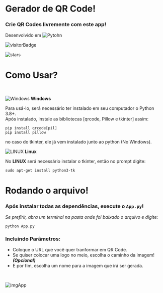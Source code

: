 # Gerador de QR Code!
### Crie QR Codes livremente com este app!

Desenvolvido em  ![Pytohn](https://img.shields.io/badge/Python-14354C?style=flat&logo=python&logoColor=white)

![visitorBadge](https://visitor-badge.laobi.icu/badge?page_id=VitorSamuel.qrcode-generator)

![stars](https://img.shields.io/github/stars/VitorSamuel-pkg/qrcode-generator?style=social)
<br>

# Como Usar?
<br>

![Windows](https://upload.wikimedia.org/wikipedia/commons/thumb/0/0a/Unofficial_Windows_logo_variant_-_2002%E2%80%932012_%28Multicolored%29.svg/35px-Unofficial_Windows_logo_variant_-_2002%E2%80%932012_%28Multicolored%29.svg.png) **Windows**

Para usá-lo, será necessário ter instalado em seu computador o Python 3.8+. 
<br> 
Após instalado, instale as bibliotecas [qrcode, Pillow e tkinter] assim:  

```console
pip install qrcode[pil]
pip install pillow
```

no caso do tkinter, ele já vem instalado junto ao python (No Windows).

![LINUX](https://upload.wikimedia.org/wikipedia/commons/thumb/3/35/Tux.svg/35px-Tux.svg.png) **Linux**

No **LINUX** será necessário instalar o tkinter, então no prompt digite:
```console
sudo apt-get install python3-tk
```
# Rodando o arquivo!

### Após instalar todas as dependências, execute o `App.py`!
*Se prefirir, abra um terminal na pasta onde foi baixado o arquivo e digite:*
```console
python App.py
```

### Incluindo Parâmetros:

- Coloque o URL que você quer tranformar em QR Code.
- Se quiser colocar uma logo no meio, escolha o caminho da imagem! _**(Opcional)**_
- E por fim, escolha um nome para a imagem que irá ser gerada.

<br>

![imgApp](https://ibin.co/8mVsSEkPbF5A.png) 

